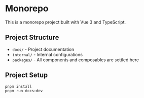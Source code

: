 # Monorepo

This is a monorepo project built with Vue 3 and TypeScript.

## Project Structure

- `docs/` - Project documentation
- `internal/` - Internal configurations
- `packages/` - All components and composables are settled here

## Project Setup

```sh
pnpm install
pnpm run docs:dev
```
